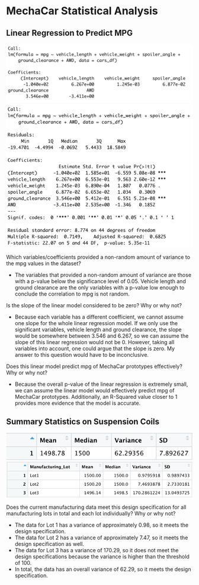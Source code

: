 # MechaCar Statistical Analysis

## Linear Regression to Predict MPG
![Linear](1a.png) 
![Summary](1b.png)

Which variables/coefficients provided a non-random amount of variance to the mpg values in the dataset?
- The variables that provided a non-random amount of variance are those with a p-value below the significance level of 0.05. Vehicle length and ground clearance are the only variables with a p-value low enough to conclude the correlation to mpg is not random.

Is the slope of the linear model considered to be zero? Why or why not?
- Because each variable has a different coefficient, we cannot assume one slope for the whole linear regression model. If we only use the significant variables, vehicle length and ground clearance, the slope would be somewhere between 3.546 and 6.267, so we can assume the slope of this linear regression would not be 0. However, taking all variables into account, one could argue that the slope is zero. My answer to this question would have to be inconclusive. 

Does this linear model predict mpg of MechaCar prototypes effectively? Why or why not?
- Because the overall p-value of the linear regression is extremely small, we can assume the linear model would effectively predict mpg of MechaCar prototypes. Additionally, an R-Squared value closer to 1 provides more evidence that the model is accurate.

## Summary Statistics on Suspension Coils
![Total Summary](total.png)
![Lot Summary](lot.png)

Does the current manufacturing data meet this design specification for all manufacturing lots in total and each lot individually? Why or why not?
- The data for Lot 1 has a variance of approximately 0.98, so it meets the design specification.
- The data for Lot 2 has a variance of approximately 7.47, so it meets the design specification as well.
- The data for Lot 3 has a variance of 170.29, so it does not meet the design specifications because the variance is higher than the threshold of 100. 
- In total, the data has an overall variance of 62.29, so it meets the design specification.
